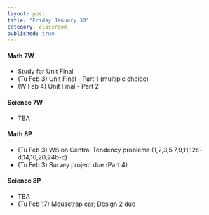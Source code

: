 ```yaml
---
layout: post
title: "Friday January 30"
category: classroom
published: true
---
```

#### Math 7W
* Study for Unit Final
* (Tu Feb 3) Unit Final - Part 1 (multiple choice)
* (W Feb 4) Unit Final - Part 2 

#### Science 7W
* TBA

#### Math 8P
* (Tu Feb 3) WS on Central Tendency problems (1,2,3,5,7,9,11,12c-d,14,16,20,24b-c)
* (Tu Feb 3) Survey project due (Part 4)

#### Science 8P
* TBA
* (Tu Feb 17) Mousetrap car; Design 2 due
